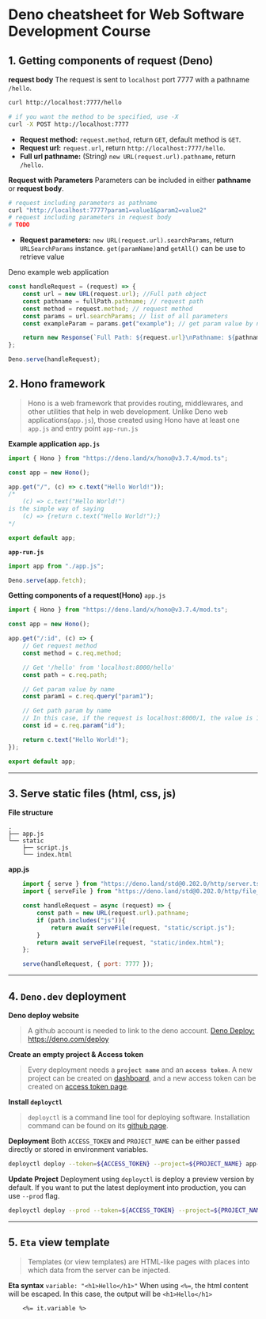 # Deno cheatsheet for Web Software Development Course

## 1. Getting components of request (Deno)
**request body**
The request is sent to `localhost` port 7777 with a pathname `/hello`.
```bash
curl http://localhost:7777/hello
```
```bash
# if you want the method to be specified, use -X
curl -X POST http://localhost:7777
```
- **Request method:** `request.method`, return `GET`, default method is `GET`.
- **Request url:** `request.url`, return `http://localhost:7777/hello`.
- **Full url pathname:** (String) `new URL(request.url).pathname`, return `/hello`. 

**Request with Parameters**
Parameters can be included in either **pathname** or **request body**.

```bash
# request including parameters as pathname
curl "http://localhost:7777?param1=value1&param2=value2"
# request including parameters in request body
# TODO
```
- **Request parameters:** `new URL(request.url).searchParams`, return `URLSearchParams` instance. `get(paramName)`and `getAll()` can be use to retrieve value

Deno example web application
```javascript
const handleRequest = (request) => {
    const url = new URL(request.url); //Full path object
    const pathname = fullPath.pathname; // request path
    const method = request.method; // request method
    const params = url.searchParams; // list of all parameters
    const exampleParam = params.get("example"); // get param value by name

    return new Response(`Full Path: ${request.url}\nPathname: ${pathname}\nMethod: ${method}\nParam: ${exampleParam}`);
};

Deno.serve(handleRequest);
```
## 2. Hono framework
> Hono is a web framework that provides routing, middlewares, and other utilities that help in web development.
> Unlike Deno web applications(`app.js`), those created using Hono have at least one `app.js` and entry point `app-run.js` 

**Example application**
**`app.js`**
```javascript
import { Hono } from "https://deno.land/x/hono@v3.7.4/mod.ts";

const app = new Hono();

app.get("/", (c) => c.text("Hello World!"));
/*
    (c) => c.text("Hello World!")
is the simple way of saying
    (c) => {return c.text("Hello World!");}
*/

export default app;
```
**`app-run.js`**
```javascript
import app from "./app.js";

Deno.serve(app.fetch);
```
**Getting components of a request(Hono)**
`app.js`
```javascript
import { Hono } from "https://deno.land/x/hono@v3.7.4/mod.ts";

const app = new Hono();

app.get("/:id", (c) => {
    // Get request method
    const method = c.req.method;

    // Get '/hello' from 'localhost:8000/hello'
    const path = c.req.path;

    // Get param value by name
    const param1 = c.req.query("param1");

    // Get path param by name
    // In this case, if the request is localhost:8000/1, the value is 1;
    const id = c.req.param("id");

    return c.text("Hello World!");
});

export default app;
```
---
## 3. Serve static files (html, css, js)
**File structure**
```tree
.
├── app.js
└── static
    ├── script.js
    └── index.html
```

**app.js**
```javascript
    import { serve } from "https://deno.land/std@0.202.0/http/server.ts";
    import { serveFile } from "https://deno.land/std@0.202.0/http/file_server.ts";

    const handleRequest = async (request) => {
        const path = new URL(request.url).pathname;
        if (path.includes("js")){
            return await serveFile(request, "static/script.js");
        }
        return await serveFile(request, "static/index.html");
    };

    serve(handleRequest, { port: 7777 });
```
---
## 4. `Deno.dev` deployment
**Deno deploy website**
> A github account is needed to link to the deno account.
> <a href="https://deno.com/deploy">Deno Deploy: https://deno.com/deploy</a>

**Create an empty project & Access token** 

> Every deployment needs a **`project name`** and an **`access token`**.
> A new project can be created on <a href="https://dash.deno.com/projects">dashboard</a>, and a new access token can be created on <a href="https://dash.deno.com/account#access-tokens">access token page</a>.

**Install `deployctl`**

> `deployctl` is a command line tool for deploying software.
> Installation command can be found on its <a href="https://github.com/denoland/deployctl">github page</a>.
> 
**Deployment**
Both `ACCESS_TOKEN` and `PROJECT_NAME` can be either passed directly or stored in environment variables.
```bash
deployctl deploy --token=${ACCESS_TOKEN} --project=${PROJECT_NAME} app-run.js
```
**Update Project**
Deployment using `deployctl` is deploy a preview version by default. If you want to put the latest deployment into production, you can use `--prod` flag.
```bash
deployctl deploy --prod --token=${ACCESS_TOKEN} --project=${PROJECT_NAME} app-run.js
```

---

## 5. `Eta` view template
> Templates (or view templates) are HTML-like pages with places into which data from the server can be injected.

**Eta syntax**
`variable: "<h1>Hello</h1>"` 
When using `<%=`, the html content will be escaped. In this case, the output will be `<h1>Hello</h1>`
```eta
    <%= it.variable %>
```


